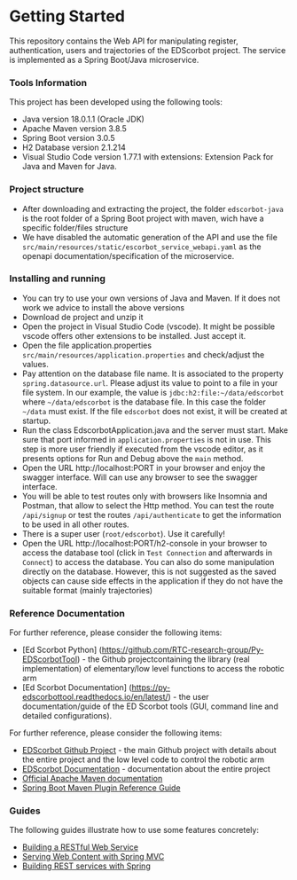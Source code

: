 # Getting Started
This repository contains the Web API for manipulating register, authentication, users and trajectories of the EDScorbot project. The service is implemented as a Spring Boot/Java microservice. 

### Tools Information
This project has been developed using the following tools:
* Java version 18.0.1.1 (Oracle JDK)
* Apache Maven version 3.8.5
* Spring Boot version 3.0.5
* H2 Database version 2.1.214
* Visual Studio Code version 1.77.1 with extensions: Extension Pack for Java and Maven for Java.  

### Project structure
* After downloading and extracting the project, the folder `edscorbot-java` is the root folder of a Spring Boot project with maven, wich have a specific folder/files structure
* We have disabled the automatic generation of the API and use the file `src/main/resources/static/escorbot_service_webapi.yaml` as the openapi documentation/specification of the microservice.

### Installing and running
* You can try to use your own versions of Java and Maven. If it does not work we advice to install the above versions
* Download de project and unzip it
* Open the project in Visual Studio Code (vscode). It might be possible vscode offers other extensions to be installed. Just accept it.
* Open the file application.properties `src/main/resources/application.properties` and check/adjust the values.
* Pay attention on the database file name. It is associated to the property `spring.datasource.url`. Please adjust its value to point to a file in your file system. In our example, the value is `jdbc:h2:file:~/data/edscorbot` where `~/data/edscorbot` is the database file. In this case the folder `~/data` must exist. If the file `edscorbot` does not exist, it will be created at startup.
* Run the class EdscorbotApplication.java and the server must start. Make sure that port informed in `application.properties` is not in use. This step is more user friendly if executed from the vscode editor, as it presents options for Run and Debug above the `main` method.
* Open the URL http://localhost:PORT in your browser and enjoy the swagger interface. Will can use any browser to see the swagger interface.
* You will be able to test routes only with browsers like Insomnia and Postman, that allow to select the Http method. You can test the route `/api/signup` or test the routes `/api/authenticate` to get the information to be used in all other routes.
* There is a super user (`root/edscorbot`). Use it carefully!
* Open the URL http://localhost:PORT/h2-console in your browser to access the database tool (click in `Test Connection` and afterwards in `Connect`) to access the database. You can also do some manipulation directly on the database. However, this is not suggested as the saved objects can cause side effects in the application if they do not have the suitable format (mainly trajectories)


### Reference Documentation
For further reference, please consider the following items:

* [Ed Scorbot Python] (https://github.com/RTC-research-group/Py-EDScorbotTool) - the Github projectcontaining the library (real implementation) of elementary/low level functions to access the robotic arm
* [Ed Scorbot Documentation] (https://py-edscorbottool.readthedocs.io/en/latest/) - the user documentation/guide of the ED Scorbot tools (GUI, command line and detailed configurations). 

For further reference, please consider the following items:
* [EDScorbot Github Project](https://github.com/RTC-research-group/Py-EDScorbotTool) - the main Github project with details about the entire project and the low level code to control the robotic arm
* [EDScorbot Documentation](https://py-edscorbottool.readthedocs.io/en/latest/) - documentation about the entire project
* [Official Apache Maven documentation](https://maven.apache.org/guides/index.html)
* [Spring Boot Maven Plugin Reference Guide](https://docs.spring.io/spring-boot/docs/3.0.2/maven-plugin/reference/html/)

### Guides
The following guides illustrate how to use some features concretely:

* [Building a RESTful Web Service](https://spring.io/guides/gs/rest-service/)
* [Serving Web Content with Spring MVC](https://spring.io/guides/gs/serving-web-content/)
* [Building REST services with Spring](https://spring.io/guides/tutorials/rest/)

